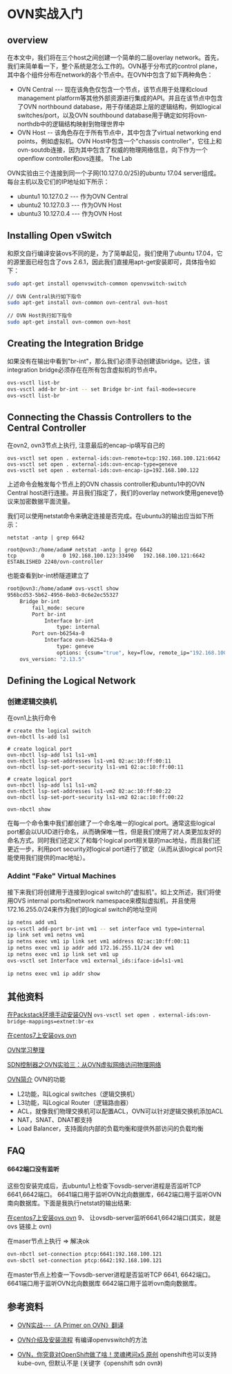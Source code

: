 # OVN实战入门

## overview

在本文中，我们将在三个host之间创建一个简单的二层overlay network。首先，我们来简单看一下，整个系统是怎么工作的。OVN基于分布式的control plane，其中各个组件分布在network的各个节点中。在OVN中包含了如下两种角色：

* OVN Central --- 现在该角色仅包含一个节点，该节点用于处理和cloud management platform等其他外部资源进行集成的API。并且在该节点中包含了OVN northbound database，用于存储追踪上层的逻辑结构，例如logical switches/port，以及OVN southbound database用于确定如何将ovn-northdb中的逻辑结构映射到物理世界中
* OVN Host -- 该角色存在于所有节点中，其中包含了virtual networking end points，例如虚拟机。OVN Host中包含一个"chassis controller"，它往上和ovn-soutdb连接，因为其中包含了权威的物理网络信息，向下作为一个openflow controller和ovs连接。
The Lab

OVN实验由三个连接到同一个子网(10.127.0.0/25)的ubuntu 17.04 server组成。每台主机以及它们的IP地址如下所示：

* ubuntu1 10.127.0.2 --- 作为OVN Central
* ubuntu2 10.127.0.3 --- 作为OVN Host
* ubuntu3 10.127.0.4 --- 作为OVN Host

## Installing Open vSwitch

和原文自行编译安装ovs不同的是，为了简单起见，我们使用了ubuntu 17.04，它的源里面已经包含了ovs 2.6.1，因此我们直接用apt-get安装即可，具体指令如下：
```bash
sudo apt-get install openvswitch-common openvswitch-switch
 
// OVN Central执行如下指令
sudo apt-get install ovn-common ovn-central ovn-host
 
// OVN Host执行如下指令
sudo apt-get install ovn-common ovn-host
```

## Creating the Integration Bridge

如果没有在输出中看到"br-int"，那么我们必须手动创建该bridge。记住，该integration bridge必须存在在所有包含虚拟机的节点中。

```bash
ovs-vsctl list-br
ovs-vsctl add-br br-int -- set Bridge br-int fail-mode=secure
ovs-vsctl list-br
```

## Connecting the Chassis Controllers to the Central Controller

在ovn2, ovn3节点上执行, 注意最后的encap-ip填写自己的
```
ovs-vsctl set open . external-ids:ovn-remote=tcp:192.168.100.121:6642
ovs-vsctl set open . external-ids:ovn-encap-type=geneve
ovs-vsctl set open . external-ids:ovn-encap-ip=192.168.100.122
```

上述命令会触发每个节点上的OVN chassis controller和ubuntu1中的OVN Central host进行连接。并且我们指定了，我们的overlay network使用geneve协议来加密数据平面流量。

我们可以使用netstat命令来确定连接是否完成。在ubuntu3的输出应当如下所示：
```
netstat -antp | grep 6642

root@ovn3:/home/adam# netstat -antp | grep 6642
tcp        0      0 192.168.100.123:33490   192.168.100.121:6642    ESTABLISHED 2240/ovn-controller
```

也能查看到br-int桥隧道建立了
```bash
root@ovn3:/home/adam# ovs-vsctl show
956bcd53-5b62-4956-8eb3-0c6e2ec55327
    Bridge br-int
        fail_mode: secure
        Port br-int
            Interface br-int
                type: internal
        Port ovn-b6254a-0
            Interface ovn-b6254a-0
                type: geneve
                options: {csum="true", key=flow, remote_ip="192.168.100.122"}
    ovs_version: "2.13.5"
```

## Defining the Logical Network

### 创建逻辑交换机

在ovn1上执行命令
```
# create the logical switch
ovn-nbctl ls-add ls1
 
# create logical port
ovn-nbctl lsp-add ls1 ls1-vm1
ovn-nbctl lsp-set-addresses ls1-vm1 02:ac:10:ff:00:11
ovn-nbctl lsp-set-port-security ls1-vm1 02:ac:10:ff:00:11
 
# create logical port
ovn-nbctl lsp-add ls1 ls1-vm2
ovn-nbctl lsp-set-addresses ls1-vm2 02:ac:10:ff:00:22
ovn-nbctl lsp-set-port-security ls1-vm2 02:ac:10:ff:00:22
 
ovn-nbctl show
```

在每一个命令集中我们都创建了一个命名唯一的logical port。通常这些logical port都会以UUID进行命名，从而确保唯一性，但是我们使用了对人类更加友好的命名方式。同时我们还定义了和每个logical port相关联的mac地址，而且我们还更近一步，利用port security对logical port进行了锁定（从而从该logical port只能使用我们提供的mac地址）。

### Addint "Fake" Virtual Machines

接下来我们将创建用于连接到logical switch的"虚拟机"。如上文所述，我们将使用OVS internal ports和network namespace来模拟虚拟机，并且使用172.16.255.0/24来作为我们的logical switch的地址空间

```bash
ip netns add vm1
ovs-vsctl add-port br-int vm1 -- set interface vm1 type=internal
ip link set vm1 netns vm1
ip netns exec vm1 ip link set vm1 address 02:ac:10:ff:00:11
ip netns exec vm1 ip addr add 172.16.255.11/24 dev vm1
ip netns exec vm1 ip link set vm1 up
ovs-vsctl set Interface vm1 external_ids:iface-id=ls1-vm1
 
ip netns exec vm1 ip addr show
```

## 其他资料

[在Packstack环境手动安装OVN](https://www.shuzhiduo.com/A/ke5jbAKV5r/)
`ovs-vsctl set open . external-ids:ovn-bridge-mappings=extnet:br-ex`

[在centos7上安装ovs ovn](https://www.jianshu.com/p/1121fcd5ab82)

[OVN学习整理](https://www.debugger.wiki/article/html/156241218917171)

[SDN控制器之OVN实验三：从OVN虚拟网络访问物理网络](https://www.cxyzjd.com/article/qq_42196196/83064982)

[OVN简介](https://www.wandouip.com/t5i351796/)
OVN的功能
* L2功能，叫Logical switches（逻辑交换机）
* L3功能，叫Logical Router（逻辑路由器）
* ACL，就像我们物理交换机可以配置ACL，OVN可以针对逻辑交换机添加ACL
* NAT，SNAT、DNAT都支持
* Load Balancer，支持面向内部的负载均衡和提供外部访问的负载均衡

## FAQ

#### 6642端口没有监听

这些包安装完成后，去ubuntu1上检查下ovsdb-server进程是否监听TCP 6641,6642端口。
6641端口用于监听OVN北向数据库，6642端口用于监听OVN南向数据库。下面是我执行netstat的输出结果:


[在centos7上安装ovs ovn](https://www.jianshu.com/p/1121fcd5ab82)
9、 让ovsdb-server监听6641,6642端口(其实，就是ovs 链接上 ovn)

在maser节点上执行 => 解决ok
```bash
ovn-nbctl set-connection ptcp:6641:192.168.100.121
ovn-sbctl set-connection ptcp:6642:192.168.100.121
```
在master节点上检查一下ovsdb-server进程是否监听TCP 6641, 6642端口。
6641端口用于监听OVN北向数据库
6642端口用于监听ovn南向数据库。


## 参考资料

* [OVN实战---《A Primer on OVN》翻译](https://www.cnblogs.com/YaoDD/p/7474536.html)
* [OVN介绍及安装流程](https://www.sdnlab.com/19157.html)
  有编译openvswitch的方法

* [OVN，你究竟对OpenShift做了啥！灵魂拷问x5 原创](https://blog.51cto.com/u_15127570/2710984)
  openshift也可以支持kube-ovn, 但默认不是 (关键字《openshift sdn ovn》)
